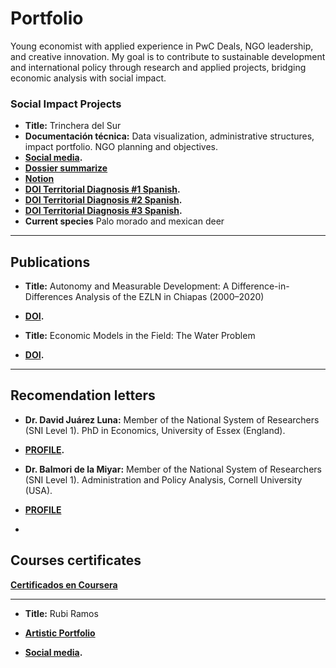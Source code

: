 # Portfolio
Young economist with applied experience in PwC Deals, NGO leadership, and creative innovation. My goal is to contribute to sustainable development and international policy through research and applied projects, bridging economic analysis with social impact.

### Social Impact Projects
- **Title:** Trinchera del Sur
- **Documentación técnica:** Data visualization, administrative structures, impact portfolio. NGO planning and objectives.
- **[Social media](https://www.instagram.com/trinchera_del_sur/).**
- **[Dossier summarize](https://drive.google.com/file/d/1A2VC9jodnCbhvMtD_1kwvt8NzOt4_oCs/view?usp=sharing)**
- **[Notion](https://www.notion.so/Trinchera-Del-Sur-28bac9b536b9814fb53def91b4a48297?source=copy_link)**
- **[DOI Territorial Diagnosis #1 Spanish](https://doi.org/10.5281/zenodo.16771737).**
- **[DOI Territorial Diagnosis #2 Spanish](https://doi.org/10.5281/zenodo.17066345).**
- **[DOI Territorial Diagnosis #3 Spanish](https://doi.org/10.5281/zenodo.17268378).**
- **Current species** Palo morado and mexican deer

---

##  Publications
- **Title:** Autonomy and Measurable Development: A Difference-in-Differences Analysis of the EZLN in Chiapas (2000–2020)
- **[DOI](https://doi.org/10.5281/zenodo.15616981).**

- **Title:** Economic Models in the Field: The Water Problem
- **[DOI](https://doi.org/10.5281/zenodo.17087076).**

---

##  Recomendation letters 
- **Dr. David Juárez Luna:** Member of the National System of Researchers (SNI Level 1). PhD in Economics, University of Essex (England).
- **[PROFILE](https://www.anahuac.mx/mexico/EscuelasyFacultades/economia/Profesorado/David-Juarez-Luna).**

- **Dr. Balmori de la Miyar:** Member of the National System of Researchers (SNI Level 1). Administration and Policy Analysis, Cornell University (USA).
- **[PROFILE](https://www.anahuac.mx/mexico/EscuelasyFacultades/economia/Profesorado/Jose-Balmori-de-la-Miyar)**
- 
## Courses certificates

 **[Certificados en Coursera](https://www.coursera.org/user/399593e29fee8d0dc401f073f681cb1a)**

---

- **Title:** Rubi Ramos

 - **[Artistic Portfolio](https://www.behance.net/grecia_rubi_ramos)**
 - **[Social media](https://www.instagram.com/rr.chaos/).**



